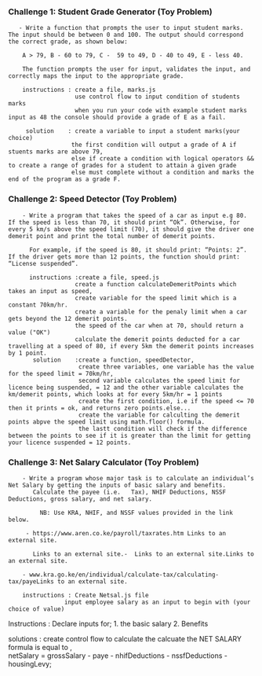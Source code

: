 ### Challenge 1:  Student Grade Generator (Toy Problem)

       - Write a function that prompts the user to input student marks. The input should be between 0 and 100. The output should correspond the correct grade, as shown below: 

        A > 79, B - 60 to 79, C -  59 to 49, D - 40 to 49, E - less 40.

        The function prompts the user for input, validates the input, and correctly maps the input to the appropriate grade.
        
        instructions : create a file, marks.js 
                       use control flow to input condition of students marks
                       when you run your code with example student marks input as 48 the console should provide a grade of E as a fail.

         solution    : create a variable to input a student marks(your choice)
                      the first condition will output a grade of A if stuents marks are above 79, 
                      else if create a condition with logical operators && to create a range of grades for a student to attain a given grade
                      else must complete without a condition and marks the end of the program as a grade F.              
      
### Challenge 2: Speed Detector (Toy Problem)

        - Write a program that takes the speed of a car as input e.g 80. If the speed is less than 70, it should print “Ok”. Otherwise, for every 5 km/s above the speed limit (70), it should give the driver one demerit point and print the total number of demerit points.

          For example, if the speed is 80, it should print: “Points: 2”. If the driver gets more than 12 points, the function should print: “License suspended”.

          instructions :create a file, speed.js 
                       create a function calculateDemeritPoints which takes an input as speed,
                       create variable for the speed limit which is a constant 70km/hr.
                       create a variable for the penaly limit when a car gets beyond the 12 demerit points.
                       the speed of the car when at 70, should return a value ("OK")
                       calculate the demerit points deducted for a car travelling at a speed of 80, if every 5km the demerit points increases by 1 point.
           solution    :create a function, speedDetector, 
                        create three variables, one variable has the value for the speed limit = 70km/hr,
                        second variable calculates the speed limit for licence being suspended, = 12 and the other variable calculates the km/demerit points, which looks at for every 5km/hr = 1 points 
                        create the first condition, i.e if the speed <= 70 then it prints = ok, and returns zero points.else... 
                        create the variable for calculting the demerit points abpve the speed limit using math.floor() formula.
                        the lastt condition will check if the difference between the points to see if it is greater than the limit for getting your licence suspended = 12 points.



### Challenge 3: Net Salary Calculator (Toy Problem)

        - Write a program whose major task is to calculate an individual’s Net Salary by getting the inputs of basic salary and benefits. 
           Calculate the payee (i.e.   Tax), NHIF Deductions, NSSF Deductions, gross salary, and net salary. 

             NB: Use KRA, NHIF, and NSSF values provided in the link below.

         - https://www.aren.co.ke/payroll/taxrates.htm Links to an external site. 

           Links to an external site.-  Links to an external site.Links to an external site.  

        - www.kra.go.ke/en/individual/calculate-tax/calculating-tax/payeLinks to an external site.

        instructions : Create Netsal.js file
                    input employee salary as an input to begin with (your choice of value)

Instructions : Declare inputs for;
             1. the basic salary 
             2. Benefits 
             
              







solutions    : create control flow to calculate the 
               calcuate the  NET SALARY formula is equal to ,   
               netSalary = grossSalary - paye - nhifDeductions - nssfDeductions - housingLevy;
    
